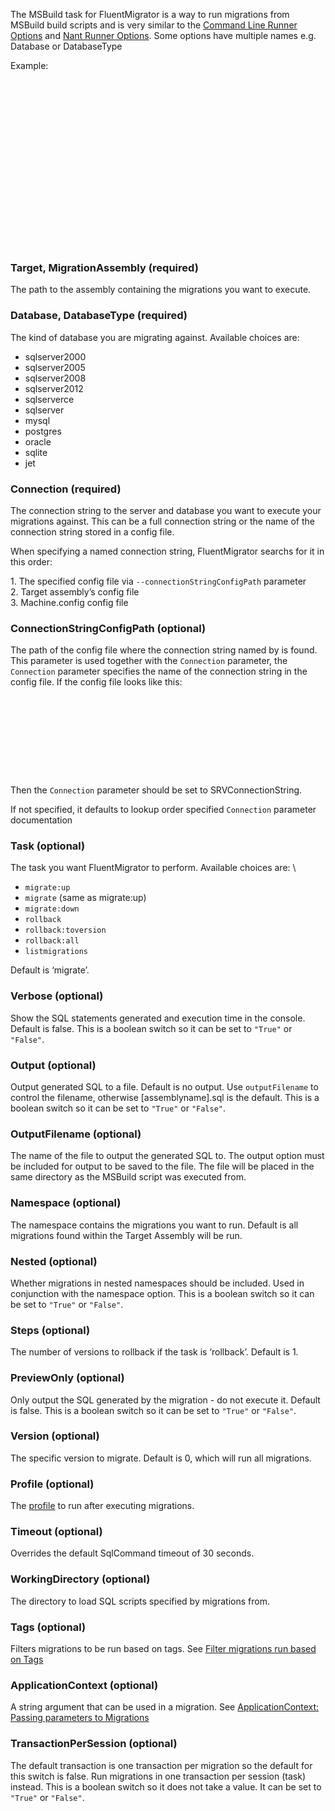 The MSBuild task for FluentMigrator is a way to run migrations from
MSBuild build scripts and is very similar to the [Command Line Runner
Options](Command-Line-Runner-Options.md) and [Nant Runner Options](Nant-Runner-Options.md). Some options have multiple names
e.g. Database or DatabaseType

Example:
<pre>
<code>
<?xml version="1.0" encoding="UTF-8" ?>
<?xml version="1.0"?>
<Project xmlns="http://schemas.microsoft.com/developer/msbuild/2003" DefaultTargets="Migrate">	
   <UsingTask TaskName="FluentMigrator.MSBuild.Migrate" 
        AssemblyFile="./lib/FluentMigrator.MSBuild.dll"/>

  <Target Name="Migrate" >
    <Message Text="Starting FluentMigrator Migration"/>
    <Migrate Database="sqlserver2008"
             Connection="server=.\SQLEXPRESS;uid=testfm;pwd=test;Trusted_Connection=yes;database=FluentMigrator"
             Target="./Migrations/bin/Debug/Migrations.dll" 
             Output="True"
             OutputFilename="generated.sql">
    </Migrate>
  </Target>
  
  <Target Name="MigrateRollbackAll" >
    <Message Text="Starting FluentMigrator Rollback All"/>
    <Migrate Database="sqlserver2008"
             Connection="server=.\SQLEXPRESS;uid=testfm;pwd=test;Trusted_Connection=yes;database=FluentMigrator"
             Target="./Migrations/bin/Debug/Migrations.dll"
	     Task="rollback:all">
    </Migrate>
  </Target>

</Project></code>
</pre>

### Target, MigrationAssembly (required)

The path to the assembly containing the migrations you want to execute.

### Database, DatabaseType (required)

The kind of database you are migrating against. Available choices are: 
* sqlserver2000
* sqlserver2005
* sqlserver2008
* sqlserver2012
* sqlserverce
* sqlserver
* mysql
* postgres
* oracle
* sqlite
* jet

### Connection (required)

The connection string to the server and database you want to execute
your migrations against. This can be a full connection string or the
name of the connection string stored in a config file.

When specifying a named connection string, FluentMigrator searchs for it
in this order:

​1. The specified config file via `--connectionStringConfigPath`
parameter\
2. Target assembly’s config file\
3. Machine.config config file

### ConnectionStringConfigPath (optional)

The path of the config file where the connection string named by is
found. This parameter is used together with the `Connection` parameter,
the `Connection` parameter specifies the name of the connection string
in the config file. If the config file looks like this:

<pre>
<code>
<?xml version="1.0" encoding="utf-8" ?>
<configuration>
  <connectionStrings>
    <clear />
    <add name="SRVConnectionString" connectionString="server=SQLEXPRESS;uid=test;pwd=test;database=FluentMigrator"/>
  </connectionStrings>
</configuration>
</code>
</pre>

Then the `Connection` parameter should be set to SRVConnectionString.

If not specified, it defaults to lookup order specified `Connection`
parameter documentation

### Task (optional)

The task you want FluentMigrator to perform. Available choices are: \
* `migrate:up`
* `migrate` (same as migrate:up)
* `migrate:down`
* `rollback`
* `rollback:toversion`
* `rollback:all`
* `listmigrations`

Default is ‘migrate’.

### Verbose (optional)

Show the SQL statements generated and execution time in the console.
Default is false. This is a boolean switch so it can be set to `"True"`
or `"False"`.

### Output (optional)

Output generated SQL to a file. Default is no output. Use
`outputFilename` to control the filename, otherwise [assemblyname].sql
is the default. This is a boolean switch so it can be set to `"True"` or
`"False"`.

### OutputFilename (optional)

The name of the file to output the generated SQL to. The output option
must be included for output to be saved to the file. The file will be
placed in the same directory as the MSBuild script was executed from.

### Namespace (optional)

The namespace contains the migrations you want to run. Default is all
migrations found within the Target Assembly will be run.

### Nested (optional)

Whether migrations in nested namespaces should be included. Used in
conjunction with the namespace option. This is a boolean switch so it
can be set to `"True"` or `"False"`.

### Steps (optional)

The number of versions to rollback if the task is ‘rollback’. Default is
1.

### PreviewOnly (optional)

Only output the SQL generated by the migration - do not execute it.
Default is false. This is a boolean switch so it can be set to `"True"`
or `"False"`.

### Version (optional)

The specific version to migrate. Default is 0, which will run all
migrations.

### Profile (optional)

The [profile](https://github.com/schambers/fluentmigrator/wiki/Profiles)
to run after executing migrations.

### Timeout (optional)

Overrides the default SqlCommand timeout of 30 seconds.

### WorkingDirectory (optional)

The directory to load SQL scripts specified by migrations from.

### Tags (optional)

Filters migrations to be run based on tags. See [Filter migrations run
based on Tags](Filter-migrations-run-based-on-Tags.md)

### ApplicationContext (optional)

A string argument that can be used in a migration. See
[ApplicationContext: Passing parameters to Migrations](ApplicationContext.md)

### TransactionPerSession (optional)

The default transaction is one transaction per migration so the default
for this switch is false. Run migrations in one transaction per session
(task) instead. This is a boolean switch so it does not take a value. It
can be set to `"True"` or `"False"`.
